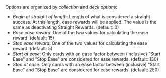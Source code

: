 Options are organized by *collection* and *deck options*:

* *Begin at straight of length*: Length of what is considered a straight success. At this length, ease rewards will be applied. The value is the same as deactivating Straight Rewards. (default: 0)
* *Base ease reward*: One of the two values for calculating the ease reward. (default: 15)
* *Step ease reward*: One of the two values for calculating the ease reward. (default: 5)
* *Start at ease*: Only cards with an ease factor between (inclusive) "Start Ease" and "Stop Ease" are considered for ease rewards. (default: 130)
* *Stop at ease*: Only cards with an ease factor between (inclusive) "Start Ease" and "Stop Ease" are considered for ease rewards. (default: 250)
